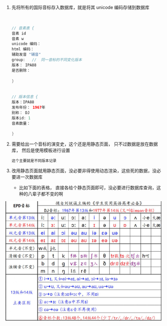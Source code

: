 1. 先将所有的国际音标存入数据库，就是将其 unicode 编码存储到数据库

   ```java
   
   
   // 音素表 {
   音素 id
   音素 w
   unicode 编码：
   html 编码：
   辅助发音 "辅音"
   group:   //  同一音标的不同变化版本
   版本： IPA88
   是否删除：     
   
   }
   
   
   // 版本信息 {
   版本：IPA88
   发布年份： 1967年
   别称： DJ
   版本id: 1
   音素数量： 
   
   }
   ```

2. 需要给出一个音标的演变史，这个还是用静态页面， 只不过数据是放在数据库， 然后是使用模板进行设置

   ```
   这个主要就是不同版本记录
   ```

   

3. 改用静态页面就用静态页面，没必要非得使用动态渲染，这些死的数据，没必要进一次数据库

   * 比如下面的表格， 直接各给个静态页面即可，没必要进行数据库查询，这种的八辈子都不变的啊

![image-20221214052130529](assets/image-20221214052130529-16802502017071.png)